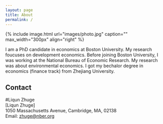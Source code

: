```yaml
---
layout: page
title: About
permalink: /
---
```


{% include image.html url="images/photo.jpg" caption="" max_width="300px" align="right" %}

I am a PhD candidate in economics at Boston University. My research foucuses on development economics. Before joining Boston University, I was working at the National Bureau of Economic Research. My research was about environmental economics. I got my bechalor degree in economics (finance track) from Zhejiang University. 

## Contact

#Liqun Zhuge <br />
[Liqun Zhuge] <br />
1050 Massachusetts Avenue, Cambridge, MA, 02138<br />
Email: [zhuge@nber.org]


[Yavin]: lzhuge.com
[zhuge@nber.org]: zhuge@nber.org
